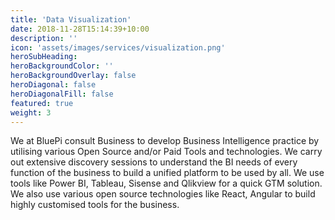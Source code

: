 ```yaml
---
title: 'Data Visualization'
date: 2018-11-28T15:14:39+10:00
description: ''
icon: 'assets/images/services/visualization.png'
heroSubHeading: 
heroBackgroundColor: ''
heroBackgroundOverlay: false
heroDiagonal: false
heroDiagonalFill: false
featured: true
weight: 3
---
```


We at BluePi consult Business to develop Business Intelligence practice by utilising various Open Source and/or Paid Tools and technologies. We carry out extensive discovery sessions to understand the BI needs of every function of the business to build a unified platform to be used by all. We use tools like Power BI, Tableau, Sisense and Qlikview for a quick GTM solution. We also use various open source technologies like React, Angular to build highly customised tools for the business.